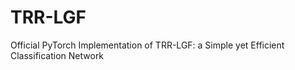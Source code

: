 # TRR-LGF
Official PyTorch Implementation of TRR-LGF: a Simple yet Efficient Classification Network
